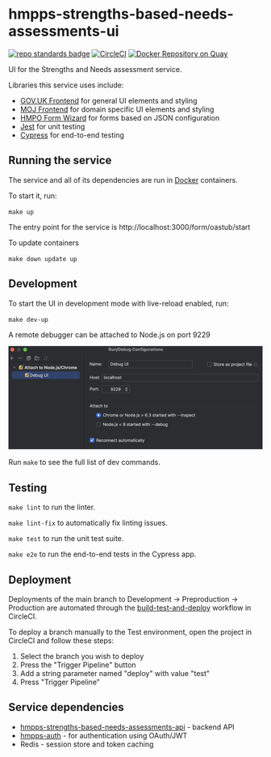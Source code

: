# hmpps-strengths-based-needs-assessments-ui
[![repo standards badge](https://img.shields.io/badge/dynamic/json?color=blue&style=flat&logo=github&label=MoJ%20Compliant&query=%24.message&url=https%3A%2F%2Foperations-engineering-reports.cloud-platform.service.justice.gov.uk%2Fapi%2Fv2%2Fcompliant-repository%2Fhmpps-strengths-based-needs-assessments-ui)](https://operations-engineering-reports.cloud-platform.service.justice.gov.uk/public-report/hmpps-strengths-based-needs-assessments-ui "Link to report")
[![CircleCI](https://circleci.com/gh/ministryofjustice/hmpps-strengths-based-needs-assessments-ui/tree/main.svg?style=svg)](https://circleci.com/gh/ministryofjustice/hmpps-strengths-based-needs-assessments-ui)
[![Docker Repository on Quay](https://quay.io/repository/hmpps/hmpps-strengths-based-needs-assessments-ui/status "Docker Repository on Quay")](https://quay.io/repository/hmpps/hmpps-strengths-based-needs-assessments-ui)

UI for the Strengths and Needs assessment service.

Libraries this service uses include:
- [GOV.UK Frontend](https://github.com/alphagov/govuk-frontend) for general UI elements and styling
- [MOJ Frontend](https://github.com/ministryofjustice/moj-frontend) for domain specific UI elements and styling
- [HMPO Form Wizard](https://github.com/HMPO/hmpo-form-wizard) for forms based on JSON configuration
- [Jest](https://github.com/jestjs/jest) for unit testing
- [Cypress](https://www.cypress.io/) for end-to-end testing

## Running the service

The service and all of its dependencies are run in [Docker](https://www.docker.com/get-started/) containers.

To start it, run:

`make up`

The entry point for the service is http://localhost:3000/form/oastub/start

To update containers

`make down update up`

## Development

To start the UI in development mode with live-reload enabled, run:

`make dev-up`

A remote debugger can be attached to Node.js on port 9229

![debugger.png](.readme/debugger.png)

Run `make` to see the full list of dev commands.

## Testing

`make lint` to run the linter.

`make lint-fix` to automatically fix linting issues.

`make test` to run the unit test suite.

`make e2e` to run the end-to-end tests in the Cypress app.

## Deployment

Deployments of the main branch to Development -> Preproduction -> Production are automated through the [build-test-and-deploy](https://app.circleci.com/pipelines/github/ministryofjustice/hmpps-strengths-based-needs-assessments-ui/1871/workflows/8d211da5-7ed9-48d2-8dc2-c0f1b4836a9a) workflow in CircleCI.

To deploy a branch manually to the Test environment, open the project in CircleCI and follow these steps:

1. Select the branch you wish to deploy
2. Press the "Trigger Pipeline" button
3. Add a string parameter named "deploy" with value "test"
4. Press "Trigger Pipeline"

## Service dependencies

* [hmpps-strengths-based-needs-assessments-api](https://github.com/ministryofjustice/hmpps-strengths-based-needs-assessments-api) - backend API
* [hmpps-auth](https://github.com/ministryofjustice/hmpps-auth) - for authentication using OAuth/JWT
* Redis - session store and token caching

